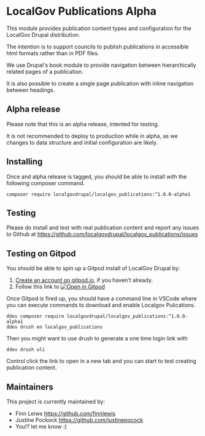 # LocalGov Publications Alpha

This module provides publication content types and configuration for the LocalGov Drupal distribution.

The intention is to support councils to publish publications in accessible html formats rather than in PDF files.

We use Drupal's book module to provide navigation between hierarchically related pages of a publication.

It is also possible to create a single page publication with inline navigation between headings. 

## Alpha release

Please note that this is an alpha release, intented for testing. 

It is not recommended to deploy to production while in alpha, as we changes to data structure and initial configuration are likely. 

## Installing

Once and alpha release is tagged, you should be able to install with the following composer command.

```
composer require localgovdrupal/localgov_publications:^1.0.0-alpha1
```

## Testing

Please do install and test with real publication content and report any issues to Github at https://github.com/localgovdrupal/localgov_publications/issues

## Testing on Gitpod

You should be able to spin up a Gitpod install of LocalGov Drupal by:

1. [Create an account on gitpod.io](https://gitpod.io/login), if you haven't already.
2. Follow this link to [![Open in Gitpod](https://gitpod.io/button/open-in-gitpod.svg)](https://gitpod.io/#https://github.com/localgovdrupal/localgov_project) 

Once Gitpod is fired up, you should have a command line in VSCode where you can execute commands to download and enable Localgov Pulications.

```
ddev composer require localgovdrupal/localgov_publications:^1.0.0-alpha1
ddev drush en localgov_publications
```
Then you might want to use drush to generate a one time login link with

```
ddev drush uli
```

Control click the link to open in a new tab and you can start to test creating publication content. 

## Maintainers 

This project is currently maintained by: 

 - Finn Leiws https://github.com/finnlewis
 - Justine Pockock https://github.com/justinepocock
 - You!? let me know :)
